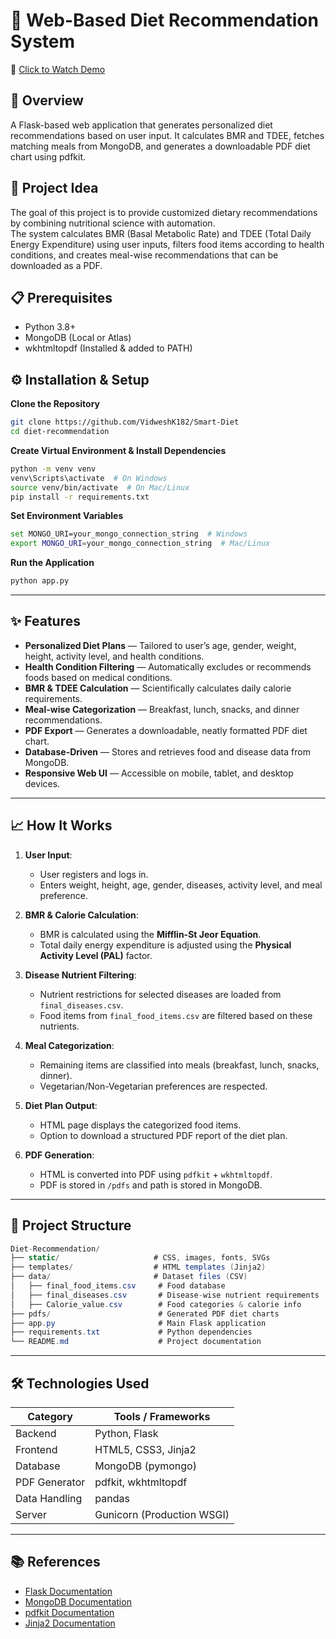 # 🥗 Web-Based Diet Recommendation System
📸 [Click to Watch Demo](https://drive.google.com/file/d/1P4kzcwt4dDlZtJPnXiDaV1euIU9yhDUf/view?usp=sharing)

## 📖 Overview
A Flask-based web application that generates personalized diet recommendations based on user input. It calculates BMR and TDEE, fetches matching meals from MongoDB, and generates a downloadable PDF diet chart using pdfkit.

## 📌 Project Idea
The goal of this project is to provide customized dietary recommendations by combining nutritional science with automation.  
The system calculates BMR (Basal Metabolic Rate) and TDEE (Total Daily Energy Expenditure) using user inputs, filters food items according to health conditions, and creates meal-wise recommendations that can be downloaded as a PDF.

## 📋 Prerequisites
- Python 3.8+  
- MongoDB (Local or Atlas)  
- wkhtmltopdf (Installed & added to PATH)

## ⚙ Installation & Setup
**Clone the Repository**
```bash
git clone https://github.com/VidweshK182/Smart-Diet
cd diet-recommendation
```

**Create Virtual Environment & Install Dependencies**
```bash
python -m venv venv
venv\Scripts\activate  # On Windows
source venv/bin/activate  # On Mac/Linux
pip install -r requirements.txt
```

**Set Environment Variables**
```bash
set MONGO_URI=your_mongo_connection_string  # Windows
export MONGO_URI=your_mongo_connection_string  # Mac/Linux
```

**Run the Application**
```bash
python app.py
```

---

## ✨ Features
- **Personalized Diet Plans** — Tailored to user’s age, gender, weight, height, activity level, and health conditions.  
- **Health Condition Filtering** — Automatically excludes or recommends foods based on medical conditions.  
- **BMR & TDEE Calculation** — Scientifically calculates daily calorie requirements.  
- **Meal-wise Categorization** — Breakfast, lunch, snacks, and dinner recommendations.  
- **PDF Export** — Generates a downloadable, neatly formatted PDF diet chart.  
- **Database-Driven** — Stores and retrieves food and disease data from MongoDB.  
- **Responsive Web UI** — Accessible on mobile, tablet, and desktop devices.  

---

## 📈 How It Works

1. **User Input**:  
   - User registers and logs in.  
   - Enters weight, height, age, gender, diseases, activity level, and meal preference.  

2. **BMR & Calorie Calculation**:  
   - BMR is calculated using the **Mifflin-St Jeor Equation**.  
   - Total daily energy expenditure is adjusted using the **Physical Activity Level (PAL)** factor.  

3. **Disease Nutrient Filtering**:  
   - Nutrient restrictions for selected diseases are loaded from `final_diseases.csv`.  
   - Food items from `final_food_items.csv` are filtered based on these nutrients.  

4. **Meal Categorization**:  
   - Remaining items are classified into meals (breakfast, lunch, snacks, dinner).  
   - Vegetarian/Non-Vegetarian preferences are respected.  

5. **Diet Plan Output**:  
   - HTML page displays the categorized food items.  
   - Option to download a structured PDF report of the diet plan.  

6. **PDF Generation**:  
   - HTML is converted into PDF using `pdfkit` + `wkhtmltopdf`.  
   - PDF is stored in `/pdfs` and path is stored in MongoDB.  

---

## 📂 Project Structure
```csharp
Diet-Recommendation/
├── static/                     # CSS, images, fonts, SVGs
├── templates/                  # HTML templates (Jinja2)
├── data/                       # Dataset files (CSV)
│   ├── final_food_items.csv     # Food database
│   ├── final_diseases.csv       # Disease-wise nutrient requirements
│   ├── Calorie_value.csv        # Food categories & calorie info
├── pdfs/                        # Generated PDF diet charts
├── app.py                       # Main Flask application
├── requirements.txt             # Python dependencies
└── README.md                    # Project documentation
```

---

## 🛠 Technologies Used

| Category    | Tools / Frameworks |
|-------------|--------------------|
| Backend     | Python, Flask      |
| Frontend    | HTML5, CSS3, Jinja2|
| Database    | MongoDB (pymongo)  |
| PDF Generator | pdfkit, wkhtmltopdf |
| Data Handling | pandas           |
| Server      | Gunicorn (Production WSGI) |

---

## 📚 References
- [Flask Documentation](https://flask.palletsprojects.com/)  
- [MongoDB Documentation](https://www.mongodb.com/docs/)  
- [pdfkit Documentation](https://pypi.org/project/pdfkit/)  
- [Jinja2 Documentation](https://jinja.palletsprojects.com/)  
